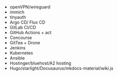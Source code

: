 - openVPN/wireguard
- immich
- tinyauth
- Argo CD/ Flux CD
- GitLab CI/CD
- GitHub Actions + act
- Concourse
- GitTea + Drone
- Jenkins
- Kubernetes
- Ansible
- Hostinger/bluehost/A2 hosting
- Hugo/starlight/Docusaurus/mkdocs-material/wiki.js